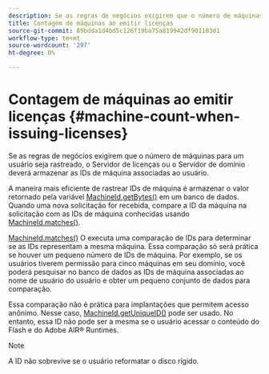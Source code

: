 ```yaml
---
description: Se as regras de negócios exigirem que o número de máquinas para um usuário seja rastreado, o Servidor de licenças ou o Servidor de domínio deverá armazenar as IDs de máquina associadas ao usuário.
title: Contagem de máquinas ao emitir licenças
source-git-commit: 89bdda1d4bd5c126f19ba75a819942df901183d1
workflow-type: tm+mt
source-wordcount: '297'
ht-degree: 0%

---
```



# Contagem de máquinas ao emitir licenças {#machine-count-when-issuing-licenses}

Se as regras de negócios exigirem que o número de máquinas para um usuário seja rastreado, o Servidor de licenças ou o Servidor de domínio deverá armazenar as IDs de máquina associadas ao usuário.

A maneira mais eficiente de rastrear IDs de máquina é armazenar o valor retornado pela variável [MachineId.getBytes()](https://help.adobe.com/en_US/primetime/api/drm-apis/server/javadocs-flashaccess-pro/com/adobe/flashaccess/sdk/cert/MachineId.html#getBytes()) em um banco de dados. Quando uma nova solicitação for recebida, compare a ID da máquina na solicitação com as IDs de máquina conhecidas usando [MachineId.matches()](https://help.adobe.com/en_US/primetime/api/drm-apis/server/javadocs-flashaccess-pro/com/adobe/flashaccess/sdk/cert/MachineId.html#matches(com.adobe.flashaccess.sdk.cert.MachineId)).

[MachineId.matches()](https://help.adobe.com/en_US/primetime/api/drm-apis/server/javadocs-flashaccess-pro/com/adobe/flashaccess/sdk/cert/MachineId.html#matches(com.adobe.flashaccess.sdk.cert.MachineId)) O executa uma comparação de IDs para determinar se as IDs representam a mesma máquina. Essa comparação só será prática se houver um pequeno número de IDs de máquina. Por exemplo, se os usuários tiverem permissão para cinco máquinas em seu domínio, você poderá pesquisar no banco de dados as IDs de máquina associadas ao nome de usuário do usuário e obter um pequeno conjunto de dados para comparação.

Essa comparação não é prática para implantações que permitem acesso anônimo. Nesse caso, [MachineId.getUniqueID()](https://help.adobe.com/en_US/primetime/api/drm-apis/server/javadocs-flashaccess-pro/com/adobe/flashaccess/sdk/cert/MachineId.html#getUniqueId()) pode ser usado. No entanto, essa ID não pode ser a mesma se o usuário acessar o conteúdo do Flash e do Adobe AIR® Runtimes.

>[!NOTE]
>
>A ID não sobrevive se o usuário reformatar o disco rígido.